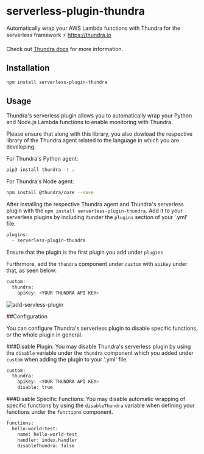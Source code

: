 # serverless-plugin-thundra

Automatically wrap your AWS Lambda functions with Thundra for the serverless framework ⚡️ https://thundra.io

Check out [Thundra docs](https://docs.thundra.io/v1.0.0/) for more information.

## Installation

```bash
npm install serverless-plugin-thundra
```

## Usage

Thundra's serverless plugin allows you to automatically wrap your Python and Node.js Lambda functions to enable monitoring with Thundra.

Please ensure that along with this library, you also dowload the respective library of the Thundra agent related to the language in which you are
developing.

For Thundra's Python agent:

```bash
pip3 install thundra -t .
```

For Thundra's Node agent:

```bash
npm install @thundra/core --save
```

After installing the respective Thundra agent and Thundra's serverless plugin with the `npm install serverless-plugin-thundra`. Add it to your serverless
plugins by including itunder the `plugins` section of your '.yml' file.

```bash
plugins:
  - serverless-plugin-thundra
```

Ensure that the plugin is the first plugin you add under `plugins`

Furthrmore, add the `thundra` component under `custom` with `apiKey` under that, as seen below:

```bash
custom:
  thundra:
    apiKey: <YOUR THUNDRA API KEY>
```

![add-servless-plugin](https://raw.githubusercontent.com/thundra-io/serverless-plugin-thundra/tree/plugin-dev/assets/thundra_serverless_plugin.gif)

##Configuration

You can configure Thundra's serverless plugin to disable specific functions, or the whole plugin in general.

###Disable Plugin:
You may disable Thundra's serverless plugin by using the `disable` variable under the `thundra` component which you added under `custom` when adding the plugin to
your '.yml' file.

```bash
custom:
  thundra:
    apiKey: <YOUR THUNDRA API KEY>
    disable: true
```

###Disable Specific Functions:
You may disable automatic wrapping of specific functions by using the `disableThundra` variable when defining your functions under the `functions` component.

```bash
functions:
  hello-world-test:
    name: hello-world-test
    handler: index.handler
    disableThundra: false
```

